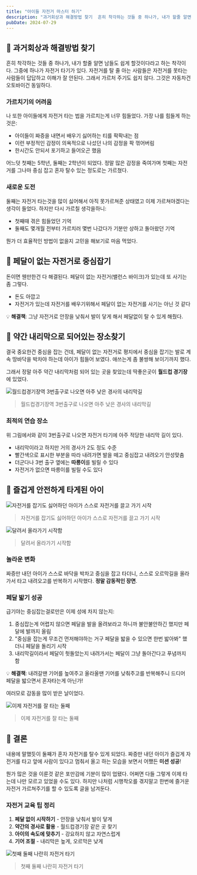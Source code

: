 ```yaml
---
title: "아이들 자전거 마스터 하기"
description: "과거회상과 해결방법 찾기  흔히 착각하는 것들 중 하나가, 내가 할줄 알면 남들도 쉽게 할것이다라고 하는 착각이다. 그중에 하나가 자전거 타기가 있다. 자전거를 탈 줄 아는 사람들은 자전거를 못타는 사람들이 답답하고 이해가 잘 안된다. 그래서 가르처 주기도 쉽지 않다. 그것은 자동차건..."
pubDate: 2024-07-29
---
```


## 🚴 과거회상과 해결방법 찾기

흔히 착각하는 것들 중 하나가, 내가 할줄 알면 남들도 쉽게 할것이다라고 하는 착각이다. 그중에 하나가 자전거 타기가 있다. 자전거를 탈 줄 아는 사람들은 자전거를 못타는 사람들이 답답하고 이해가 잘 안된다. 그래서 가르처 주기도 쉽지 않다. 그것은 자동차건 오토바이건 동일하다.

### 가르치기의 어려움

나 또한 아이들에게 자전거 타는 법을 가르치는게 너무 힘들었다. 가장 나를 힘들게 하는 것은:
- 아이들이 짜증을 내면서 배우기 싫어하는 티를 팍팍내는 점
- 이런 부정적인 감정이 의욕적으로 나섰던 나의 감정을 팍 꺾어버림
- 한시간도 안되서 포기하고 들어오곤 했음

어느덧 첫째는 5학년, 둘째는 2학년이 되었다. 정말 많은 감정을 죽여가며 첫째는 자전거를 그나마 중심 잡고 혼자 탈수 있는 정도로는 가르쳤다.

### 새로운 도전

둘째는 자전거 타는것을 많이 싫어해서 아직 못가르쳐준 상태였고 이제 가르쳐야겠다는 생각이 들었다. 하지만 다시 가르칠 생각을하니:
- 첫째때 겪은 힘들었던 기억
- 둘째도 몇개월 전부터 가르치러 몇번 나갔다가 기분만 상하고 돌아왔던 기억

뭔가 더 효율적인 방법이 없을지 고민을 해보기로 마음 먹었다.

## 🛴 페달이 없는 자전거로 중심잡기

돈이면 웬만한건 다 해결된다. 페달이 없는 자전거(밸런스 바이크)가 있는데 또 사기는 좀 그렇다. 
- 돈도 아깝고
- 자전거가 있는데 자전거를 배우기위해서 페달이 없는 자전거를 사기는 아닌 것 같다

💡 **해결책**: 그냥 자전거로 안장을 낮춰서 발이 닿게 해서 페달없이 탈 수 있게 해줬다.

## 📍 약간 내리막으로 되어있는 장소찾기

결국 중요한건 중심을 잡는 건데, 페달이 없는 자전거로 평지에서 중심을 잡기는 발로 계속 땅바닥을 박차야 하는데 아이가 힘들어 보였다. 애쓰는게 좀 불쌍해 보이기까지 했다.

그래서 정말 아주 약간 내리막처럼 되어 있는 곳을 찾았는데 딱좋은곳이 **월드컵 경기장**에 있었다.

![월드컵경기장역 3번출구로 나오면 아주 낮은 경사의 내리막길](/content/images/2024/07/DraggedImage-1-1.png)
> 월드컵경기장역 3번출구로 나오면 아주 낮은 경사의 내리막길

### 최적의 연습 장소

위 그림에서와 같이 3번출구로 나오면 자전거 타기에 아주 적당한 내리막 길이 있다. 
- 내리막이라고 하지만 거의 경사가 2도 정도 수준
- 빨간색으로 표시한 부분을 따라 내려가면 발을 떼고 중심잡고 내려오기 안성맞춤
- 더군다나 3번 출구 옆에는 **따릉이**를 빌릴 수 있다
- 자전거가 없으면 따릉이를 빌릴 수도 있다

## 🎉 즐겁게 안전하게 타게된 아이

![자전거를 잡기도 싫어하던 아이가 스스로 자전거를 끌고 가기 시작](/content/images/2024/07/DraggedImage-2-1.png)
> 자전거를 잡기도 싫어하던 아이가 스스로 자전거를 끌고 가기 시작

![달려서 올라가기 시작함](/content/images/2024/07/DraggedImage-3-1.png)
> 달려서 올라가기 시작함

### 놀라운 변화

짜증만 내던 아이가 스스로 바닥을 박차고 중심을 잡고 타더니, 스스로 오르막길을 올라가서 타고 내려오고를 반복하기 시작했다. **정말 감동적인 장면**.

### 페달 밟기 성공

급기야는 중심잡는걸로만은 이제 성에 차지 않는지:
1. 중심잡는게 어렵지 않으면 페달을 발을 올려보라고 하니까 불안불안하긴 했지만 페달에 발까지 올림
2. "중심을 잡는게 무조건 먼저해야하는 거구 페달을 밟을 수 있으면 한번 밟아봐" 했더니 페달을 돌리기 시작
3. 내리막길이라서 페달이 헛돌았는지 내려가서는 페달이 그냥 돌아간다고 푸념까지 함

💡 **해결책**: 내려갈땐 기어를 높여주고 올라올땐 기어를 낮춰주고를 반복해주니 드디어 페달을 밟으면서 혼자타는게 아닌가!

여러모로 감동을 많이 받은 날이었다.

![이제 자전거를 잘 타는 둘째](/content/images/2024/07/DraggedImage-4-1.png)
> 이제 자전거를 잘 타는 둘째

## 🏁 결론

내용에 말했듯이 둘째가 혼자 자전거를 탈수 있게 되었다. 짜증만 내던 아이가 즐겁게 자전거를 타고 앞에 사람이 있다고 멈춰서 올고 하는 모습을 보면서 어쨌든 **미션 성공**!

뭔가 많은 것을 이룬것 같은 포만감에 기분이 많이 업됐다. 어쩌면 다들 그렇게 이제 타는데 나만 모르고 있었을 수도 있다. 하지만 나처럼 시행착오를 겪지말고 한번에 즐거운 자전거 가르쳐주기를 할 수 있도록 글을 남겨둔다.

### 자전거 교육 팁 정리
1. **페달 없이 시작하기** - 안장을 낮춰서 발이 닿게
2. **약간의 경사로 활용** - 월드컵경기장 같은 곳 찾기
3. **아이의 속도에 맞추기** - 강요하지 않고 자연스럽게
4. **기어 조절** - 내리막은 높게, 오르막은 낮게

![첫째 둘째 나란히 자전거 타기](/content/images/2024/07/DraggedImage-5-1.png)
> 첫째 둘째 나란히 자전거 타기